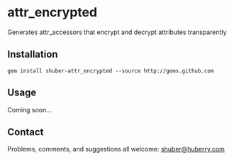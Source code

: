 attr_encrypted
==============

Generates attr_accessors that encrypt and decrypt attributes transparently


Installation
------------

	gem install shuber-attr_encrypted --source http://gems.github.com


Usage
-----

Coming soon...


Contact
-------

Problems, comments, and suggestions all welcome: [shuber@huberry.com](mailto:shuber@huberry.com)